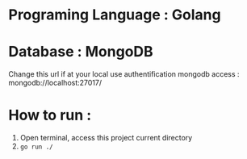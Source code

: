 # Programing Language : Golang
# Database : MongoDB 

Change this url if at your local use authentification mongodb access : mongodb://localhost:27017/

# How to run :
1. Open terminal, access this project current directory
2. `go run ./`

